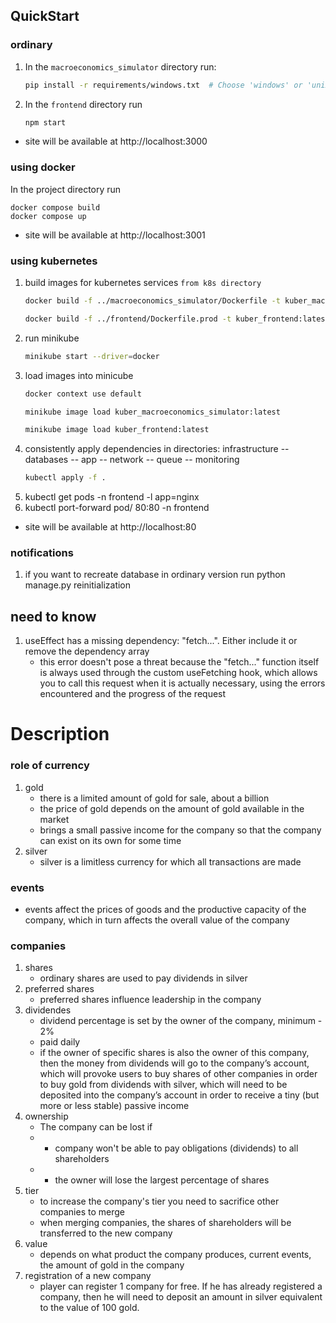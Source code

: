 
## QuickStart
### ordinary
1) In the `macroeconomics_simulator` directory run:

   ```bash
   pip install -r requirements/windows.txt  # Choose 'windows' or 'unix'
2) In the `frontend` directory run 

   ```bash
   npm start
- site will be available at http://localhost:3000

### using docker
In the project directory run

    docker compose build
    docker compose up
- site will be available at http://localhost:3001

### using kubernetes
1) build images for kubernetes services `from k8s directory`
   ```bash
   docker build -f ../macroeconomics_simulator/Dockerfile -t kuber_macroeconomics_simulator:latest ../macroeconomics_simulator
   ```
   ```bash
   docker build -f ../frontend/Dockerfile.prod -t kuber_frontend:latest ../frontend
2) run minikube
   ```bash 
   minikube start --driver=docker
3) load images into minicube
   ```bash
   docker context use default
   ```
   ```bash
   minikube image load kuber_macroeconomics_simulator:latest
   ```
   ```bash
   minikube image load kuber_frontend:latest
4) consistently apply dependencies in directories: infrastructure -- databases
   -- app -- network -- queue -- monitoring
   ```bash
   kubectl apply -f .
5) kubectl get pods -n frontend -l app=nginx
6) kubectl port-forward pod/<pod-name> 80:80 -n frontend
- site will be available at http://localhost:80

### notifications
1) if you want to recreate database in ordinary version run python manage.py reinitialization


## need to know
1) useEffect has a missing dependency: "fetch...". Either include it or remove the dependency array
   - this error doesn't pose a threat because the "fetch..." function itself is always used
     through the custom useFetching hook, which allows you to call this request when it is 
     actually necessary, using the errors encountered and the progress of the request

# Description

### role of currency
1) gold
   - there is a limited amount of gold for sale, about a billion
   - the price of gold depends on the amount of gold available in the market
   - brings a small passive income for the company so that the company can exist on its own for some time
2) silver
   - silver is a limitless currency for which all transactions are made

### events
- events affect the prices of goods and the productive capacity of the company,
which in turn affects the overall value of the company

### companies
1) shares
   - ordinary shares are used to pay dividends in silver
2) preferred shares
   - preferred shares influence leadership in the company
3) dividendes
   - dividend percentage is set by the owner of the company, minimum - 2%
   - paid daily
   - if the owner of specific shares is also the owner of this company, then the money from dividends will go to
   the company’s account, which will provoke users to buy shares of other companies in order to buy gold from
   dividends with silver, which will need to be deposited into the company’s account in order to receive
   a tiny (but more or less stable) passive income
4) ownership
   - The company can be lost if
   - - company won't be able to pay obligations (dividends) to all shareholders
   - - the owner will lose the largest percentage of shares
5) tier
   - to increase the company's tier you need to sacrifice other companies to merge
   - when merging companies, the shares of shareholders will be transferred to the new company
6) value
   - depends on what product the company produces, current events, the amount of gold in the company
7) registration of a new company
   - player can register 1 company for free. If he has already registered a company,
then he will need to deposit an amount in silver equivalent to the value of 100 gold.
